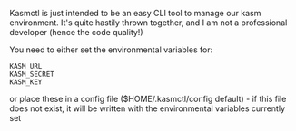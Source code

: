 Kasmctl is just intended to be an easy CLI tool to manage our kasm environment. It's quite hastily thrown together, and I am not a professional developer (hence the code quality!)

You need to either set the environmental variables for:

```
KASM_URL
KASM_SECRET
KASM_KEY
```

or place these in a config file ($HOME/.kasmctl/config default) - if this file does not exist, it will be written with the environmental variables currently set
